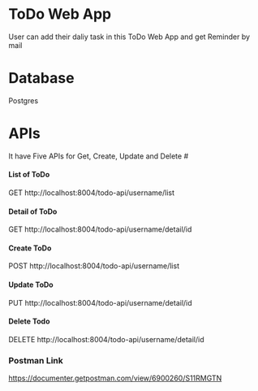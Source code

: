 # ToDo Web App
User can add their daliy task in this ToDo Web App and get Reminder by mail

# Database
Postgres

# APIs
It have Five APIs for Get, Create, Update and Delete #
#### List of ToDo
GET http://localhost:8004/todo-api/username/list
#### Detail of ToDo
GET http://localhost:8004/todo-api/username/detail/id
#### Create ToDo
POST http://localhost:8004/todo-api/username/list
#### Update ToDo
PUT http://localhost:8004/todo-api/username/detail/id
#### Delete Todo
DELETE http://localhost:8004/todo-api/username/detail/id

### Postman Link
https://documenter.getpostman.com/view/6900260/S11RMGTN
